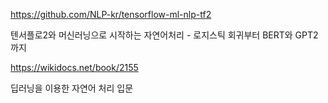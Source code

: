 https://github.com/NLP-kr/tensorflow-ml-nlp-tf2

텐서플로2와 머신러닝으로 시작하는 자연어처리 - 로지스틱 회귀부터 BERT와 GPT2까지

https://wikidocs.net/book/2155

딥러닝을 이용한 자연어 처리 입문
